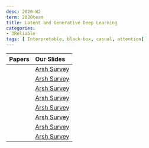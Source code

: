 ```yaml
---
desc: 2020-W2
term: 2020team
title: Latent and Generative Deep Learning 
categories:
- 3Reliable
tags: [ Interpretable, black-box, casual, attention]  
---
```




| Papers |  Our Slides |
| -------------------------------------: | :----- |
| | [Arsh Survey]({{site.baseurl}}/201908-VAELearntPrior.pdf) |
| | [Arsh Survey]({{site.baseurl}}/2020-VAE-review.pdf) |
| | [Arsh Survey]({{site.baseurl}}/GENERATE-20190429-MultitaskGraphAutoencoder.pdf) |
| | [Arsh Survey]({{site.baseurl}}/PRIOR-20190409-HumanPrior.pdf) |
| | [Arsh Survey]({{site.baseurl}}/Slides-15-ComponentAnalysis-20200622-group.pdf) |
| | [Arsh Survey]({{site.baseurl}}/Slides-18-FlowModels-20200802-group.pdf) |
| | [Arsh Survey]({{site.baseurl}}/Slides-19-NonlinearICA-20200812.pdf) |
| | [Arsh Survey]({{site.baseurl}}/Slides-21-DCIGN-20200906-group.pdf) |




